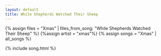 ```yaml
---
layout: default
title: While Shepherds Watched Their Sheep
---
```


{% assign files = "Xmas" | files_from_song: "While Shepherds Watched Their Sheep" %}
{%assign artist = "xmas"%}
{% assign songs = "Xmas" | all_songs %}

 
{% include song.html %}
